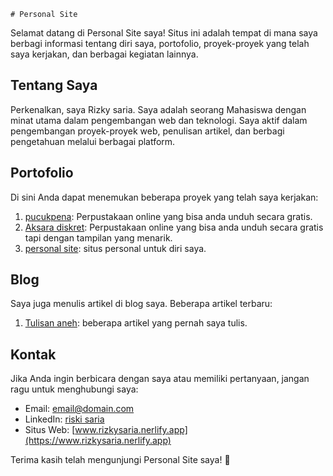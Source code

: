     # Personal Site

Selamat datang di Personal Site saya! Situs ini adalah tempat di mana saya berbagi informasi tentang diri saya, portofolio, proyek-proyek yang telah saya kerjakan, dan berbagai kegiatan lainnya.

## Tentang Saya

Perkenalkan, saya Rizky saria. Saya adalah seorang Mahasiswa dengan minat utama dalam pengembangan web dan teknologi. Saya aktif dalam pengembangan proyek-proyek web, penulisan artikel, dan berbagi pengetahuan melalui berbagai platform.

## Portofolio

Di sini Anda dapat menemukan beberapa proyek yang telah saya kerjakan:

1. [pucukpena](https://pucukpena.my.id/): Perpustakaan online yang bisa anda unduh secara gratis.
2. [Aksara diskret](https://akasaradiskret.org/): Perpustakaan online yang bisa anda unduh secara gratis tapi dengan tampilan yang menarik.
3. [personal site](https://rizkysaria.netlify.app/): situs personal untuk diri saya.

## Blog

Saya juga menulis artikel di blog saya. Beberapa artikel terbaru:

1. [Tulisan aneh](https://riskisaria.blogspot.com/): beberapa artikel yang pernah saya tulis.

## Kontak

Jika Anda ingin berbicara dengan saya atau memiliki pertanyaan, jangan ragu untuk menghubungi saya:

- Email: [email@domain.com](mailto:muhammatsaria026@student.unsrat.ac.id)
- LinkedIn: [riski saria](https://www.linkedin.com/in/riski-saria-585a41257/)
- Situs Web: [www.rizkysaria.nerlify.app](https://www.rizkysaria.nerlify.app)

Terima kasih telah mengunjungi Personal Site saya! 🚀
